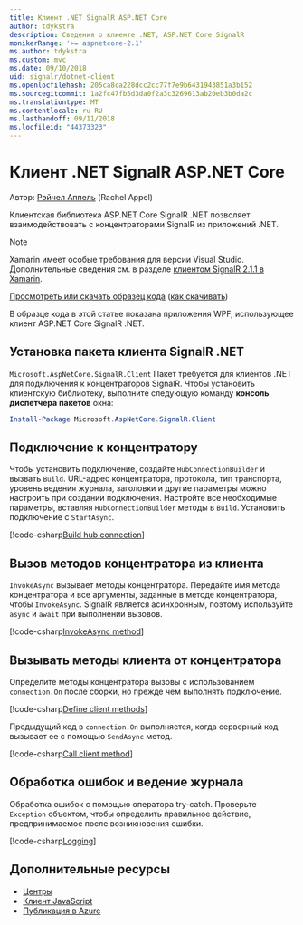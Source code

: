 ```yaml
---
title: Клиент .NET SignalR ASP.NET Core
author: tdykstra
description: Сведения о клиенте .NET, ASP.NET Core SignalR
monikerRange: '>= aspnetcore-2.1'
ms.author: tdykstra
ms.custom: mvc
ms.date: 09/10/2018
uid: signalr/dotnet-client
ms.openlocfilehash: 205ca8ca228dcc2cc77f7e9b6431943851a3b152
ms.sourcegitcommit: 1a2fc47fb5d3da0f2a3c3269613ab20eb3b0da2c
ms.translationtype: MT
ms.contentlocale: ru-RU
ms.lasthandoff: 09/11/2018
ms.locfileid: "44373323"
---
```

# <a name="aspnet-core-signalr-net-client"></a>Клиент .NET SignalR ASP.NET Core

Автор: [Рэйчел Аппель](http://twitter.com/rachelappel) (Rachel Appel)

Клиентская библиотека ASP.NET Core SignalR .NET позволяет взаимодействовать с концентраторами SignalR из приложений .NET.

> [!NOTE]
> Xamarin имеет особые требования для версии Visual Studio. Дополнительные сведения см. в разделе [клиентом SignalR 2.1.1 в Xamarin](https://github.com/aspnet/Announcements/issues/305).

[Просмотреть или скачать образец кода](https://github.com/aspnet/Docs/tree/master/aspnetcore/signalr/dotnet-client/sample) ([как скачивать](xref:tutorials/index#how-to-download-a-sample))

В образце кода в этой статье показана приложения WPF, использующее клиент ASP.NET Core SignalR .NET.

## <a name="install-the-signalr-net-client-package"></a>Установка пакета клиента SignalR .NET

`Microsoft.AspNetCore.SignalR.Client` Пакет требуется для клиентов .NET для подключения к концентраторов SignalR. Чтобы установить клиентскую библиотеку, выполните следующую команду **консоль диспетчера пакетов** окна:

```powershell
Install-Package Microsoft.AspNetCore.SignalR.Client
```

## <a name="connect-to-a-hub"></a>Подключение к концентратору

Чтобы установить подключение, создайте `HubConnectionBuilder` и вызвать `Build`. URL-адрес концентратора, протокола, тип транспорта, уровень ведения журнала, заголовки и другие параметры можно настроить при создании подключения. Настройте все необходимые параметры, вставляя `HubConnectionBuilder` методы в `Build`. Установить подключение с `StartAsync`.

[!code-csharp[Build hub connection](dotnet-client/sample/signalrchatclient/MainWindow.xaml.cs?name=snippet_MainWindowClass&highlight=14-16,32)]

## <a name="call-hub-methods-from-client"></a>Вызов методов концентратора из клиента

`InvokeAsync` вызывает методы концентратора. Передайте имя метода концентратора и все аргументы, заданные в методе концентратора, чтобы `InvokeAsync`. SignalR является асинхронным, поэтому используйте `async` и `await` при выполнении вызовов.

[!code-csharp[InvokeAsync method](dotnet-client/sample/signalrchatclient/MainWindow.xaml.cs?name=snippet_InvokeAsync)]

## <a name="call-client-methods-from-hub"></a>Вызывать методы клиента от концентратора

Определите методы концентратора вызовы с использованием `connection.On` после сборки, но прежде чем выполнять подключение.

[!code-csharp[Define client methods](dotnet-client/sample/signalrchatclient/MainWindow.xaml.cs?name=snippet_ConnectionOn)]

Предыдущий код в `connection.On` выполняется, когда серверный код вызывает ее с помощью `SendAsync` метод.

[!code-csharp[Call client method](dotnet-client/sample/signalrchat/hubs/chathub.cs?name=snippet_SendMessage)]

## <a name="error-handling-and-logging"></a>Обработка ошибок и ведение журнала

Обработка ошибок с помощью оператора try-catch. Проверьте `Exception` объектом, чтобы определить правильное действие, предпринимаемое после возникновения ошибки.

[!code-csharp[Logging](dotnet-client/sample/signalrchatclient/MainWindow.xaml.cs?name=snippet_ErrorHandling)]

## <a name="additional-resources"></a>Дополнительные ресурсы

* [Центры](xref:signalr/hubs)
* [Клиент JavaScript](xref:signalr/javascript-client)
* [Публикация в Azure](xref:signalr/publish-to-azure-web-app)
